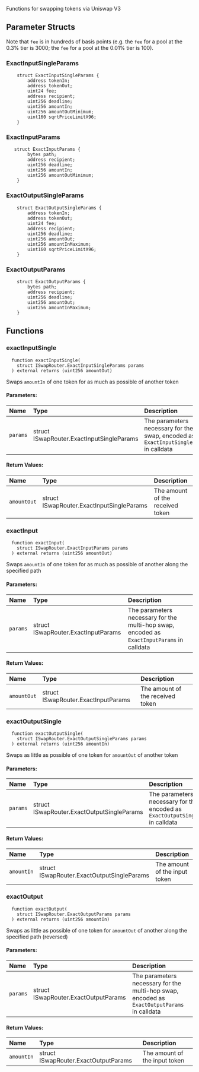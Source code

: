 Functions for swapping tokens via Uniswap V3

## Parameter Structs

Note that `fee` is in hundreds of basis points (e.g. the `fee` for a pool at the 0.3% tier is 3000; the `fee` for a pool at the 0.01% tier is 100).

### ExactInputSingleParams

```solidity
    struct ExactInputSingleParams {
        address tokenIn;
        address tokenOut;
        uint24 fee;
        address recipient;
        uint256 deadline;
        uint256 amountIn;
        uint256 amountOutMinimum;
        uint160 sqrtPriceLimitX96;
    }
```

### ExactInputParams

```solidity
   struct ExactInputParams {
        bytes path;
        address recipient;
        uint256 deadline;
        uint256 amountIn;
        uint256 amountOutMinimum;
    }
```

### ExactOutputSingleParams

```solidity
    struct ExactOutputSingleParams {
        address tokenIn;
        address tokenOut;
        uint24 fee;
        address recipient;
        uint256 deadline;
        uint256 amountOut;
        uint256 amountInMaximum;
        uint160 sqrtPriceLimitX96;
    }
```

### ExactOutputParams

```solidity
    struct ExactOutputParams {
        bytes path;
        address recipient;
        uint256 deadline;
        uint256 amountOut;
        uint256 amountInMaximum;
    }
```

## Functions

### exactInputSingle

```solidity
  function exactInputSingle(
    struct ISwapRouter.ExactInputSingleParams params
  ) external returns (uint256 amountOut)
```

Swaps `amountIn` of one token for as much as possible of another token

#### Parameters:

| Name     | Type                                      | Description                                                                            |
| :------- | :---------------------------------------- | :------------------------------------------------------------------------------------- |
| `params` | struct ISwapRouter.ExactInputSingleParams | The parameters necessary for the swap, encoded as `ExactInputSingleParams` in calldata |

#### Return Values:

| Name        | Type                                      | Description                      |
| :---------- | :---------------------------------------- | :------------------------------- |
| `amountOut` | struct ISwapRouter.ExactInputSingleParams | The amount of the received token |

### exactInput

```solidity
  function exactInput(
    struct ISwapRouter.ExactInputParams params
  ) external returns (uint256 amountOut)
```

Swaps `amountIn` of one token for as much as possible of another along the specified path

#### Parameters:

| Name     | Type                                | Description                                                                                |
| :------- | :---------------------------------- | :----------------------------------------------------------------------------------------- |
| `params` | struct ISwapRouter.ExactInputParams | The parameters necessary for the multi-hop swap, encoded as `ExactInputParams` in calldata |

#### Return Values:

| Name        | Type                                | Description                      |
| :---------- | :---------------------------------- | :------------------------------- |
| `amountOut` | struct ISwapRouter.ExactInputParams | The amount of the received token |

### exactOutputSingle

```solidity
  function exactOutputSingle(
    struct ISwapRouter.ExactOutputSingleParams params
  ) external returns (uint256 amountIn)
```

Swaps as little as possible of one token for `amountOut` of another token

#### Parameters:

| Name     | Type                                       | Description                                                                             |
| :------- | :----------------------------------------- | :-------------------------------------------------------------------------------------- |
| `params` | struct ISwapRouter.ExactOutputSingleParams | The parameters necessary for the swap, encoded as `ExactOutputSingleParams` in calldata |

#### Return Values:

| Name       | Type                                       | Description                   |
| :--------- | :----------------------------------------- | :---------------------------- |
| `amountIn` | struct ISwapRouter.ExactOutputSingleParams | The amount of the input token |

### exactOutput

```solidity
  function exactOutput(
    struct ISwapRouter.ExactOutputParams params
  ) external returns (uint256 amountIn)
```

Swaps as little as possible of one token for `amountOut` of another along the specified path (reversed)

#### Parameters:

| Name     | Type                                 | Description                                                                                 |
| :------- | :----------------------------------- | :------------------------------------------------------------------------------------------ |
| `params` | struct ISwapRouter.ExactOutputParams | The parameters necessary for the multi-hop swap, encoded as `ExactOutputParams` in calldata |

#### Return Values:

| Name       | Type                                 | Description                   |
| :--------- | :----------------------------------- | :---------------------------- |
| `amountIn` | struct ISwapRouter.ExactOutputParams | The amount of the input token |
